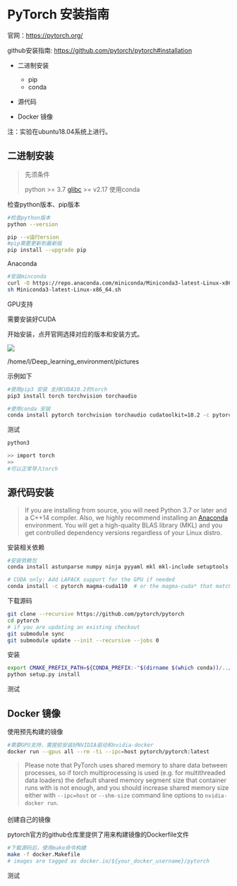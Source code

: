 #  PyTorch 安装指南

官网：https://pytorch.org/

github安装指南: https://github.com/pytorch/pytorch#installation



- 二进制安装
  - pip
  - conda

- 源代码

- Docker 镜像



注：实验在ubuntu18.04系统上进行。

## 二进制安装

> 先须条件
>
> python >= 3.7
>  [glibc](https://www.gnu.org/software/libc/) >= v2.17
>  使用conda

检查python版本、pip版本
```sh
#检查python版本
python --version

pip --v运行ersion
#pip需要更新到最新版
pip install --upgrade pip
```



Anaconda

```sh
#安装minconda
curl -O https://repo.anaconda.com/miniconda/Miniconda3-latest-Linux-x86_64.sh
sh Miniconda3-latest-Linux-x86_64.sh
```



GPU支持

需要安装好CUDA



开始安装，点开官网选择对应的版本和安装方式。

![](/home/l/Deep_learning_environment/pictures/pytorch安装选项.png)









/home/l/Deep_learning_environment/pictures

示例如下

```sh
#使用pip3 安装 支持CUDA10.2的torch
pip3 install torch torchvision torchaudio

#使用conda 安装
conda install pytorch torchvision torchaudio cudatoolkit=10.2 -c pytorch

```



测试

```sh
python3

>> import torch
>>
#可以正常导入torch
```







## 源代码安装

> If you are installing from source, you will need Python 3.7 or later and a C++14 compiler. Also, we highly recommend installing an [Anaconda](https://www.anaconda.com/distribution/#download-section) environment. You will get a high-quality BLAS library (MKL) and you get controlled dependency versions regardless of your Linux distro.

安装相关依赖

```sh
#安装依赖包
conda install astunparse numpy ninja pyyaml mkl mkl-include setuptools cmake cffi typing_extensions future six requests dataclasses

# CUDA only: Add LAPACK support for the GPU if needed
conda install -c pytorch magma-cuda110  # or the magma-cuda* that matches your CUDA version from https://anaconda.org/pytorch/repo

```



下载源码

```sh
git clone --recursive https://github.com/pytorch/pytorch
cd pytorch
# if you are updating an existing checkout
git submodule sync
git submodule update --init --recursive --jobs 0
```

安装

```sh
export CMAKE_PREFIX_PATH=${CONDA_PREFIX:-"$(dirname $(which conda))/../"}
python setup.py install
```



测试



## Docker 镜像

使用预先构建的镜像

```sh
#需要GPU支持，需提前安装好NVIDIA驱动和nvidia-docker
docker run --gpus all --rm -ti --ipc=host pytorch/pytorch:latest
```

>Please note that PyTorch uses shared memory to share data between processes, so if torch multiprocessing is used (e.g. for multithreaded data loaders) the default shared memory segment size that container runs with is not enough, and you should increase shared memory size either with `--ipc=host` or `--shm-size` command line options to `nvidia-docker run`.

#### 

创建自己的镜像

pytorch官方的github仓库里提供了用来构建镜像的Dockerfile文件

```sh
#下载源码后，使用make命令构建
make -f docker.Makefile
# images are tagged as docker.io/${your_docker_username}/pytorch
```



测试



